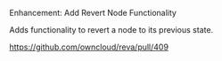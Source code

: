 Enhancement: Add Revert Node Functionality

Adds functionality to revert a node to its previous state.

https://github.com/owncloud/reva/pull/409
